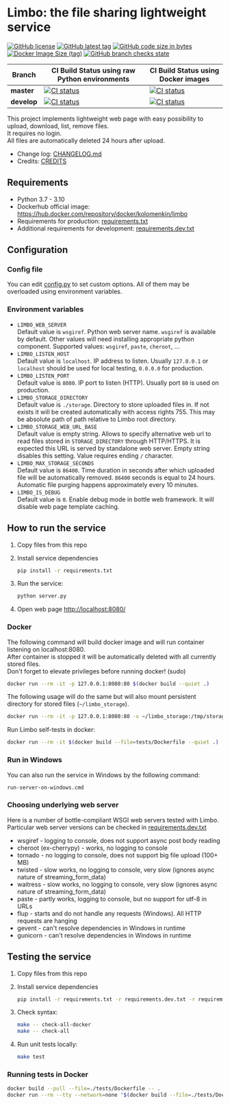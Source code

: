 # Limbo: the file sharing lightweight service

[![GitHub license](https://img.shields.io/github/license/kolomenkin/limbo)](LICENSE)
[![GitHub latest tag](
https://img.shields.io/github/v/tag/kolomenkin/limbo?sort=semver)](
https://github.com/kolomenkin/limbo/releases)
[![GitHub code size in bytes](
https://img.shields.io/github/languages/code-size/kolomenkin/limbo)](
https://github.com/kolomenkin/limbo/archive/refs/heads/master.zip)
[![Docker Image Size (tag)](
https://img.shields.io/docker/image-size/kolomenkin/limbo/latest)](
https://hub.docker.com/r/kolomenkin/limbo/tags?page=1&name=latest)
[![GitHub branch checks state](
https://img.shields.io/github/checks-status/kolomenkin/limbo/master)](
https://github.com/kolomenkin/limbo/commits/master)

| Branch      | CI Build Status using raw Python environments                                                                                                                                                                | CI Build Status using Docker images                                                                                                                                                                              |
|-------------|--------------------------------------------------------------------------------------------------------------------------------------------------------------------------------------------------------------|------------------------------------------------------------------------------------------------------------------------------------------------------------------------------------------------------------------|
| **master**  | [![CI status](https://github.com/kolomenkin/limbo/actions/workflows/python-raw.yml/badge.svg?branch=master)](https://github.com/kolomenkin/limbo/actions/workflows/python-raw.yml?query=branch%3Amaster)     | [![CI status](https://github.com/kolomenkin/limbo/actions/workflows/python-docker.yml/badge.svg?branch=master)](https://github.com/kolomenkin/limbo/actions/workflows/python-docker.yml?query=branch%3Amaster)   |
| **develop** | [![CI status](https://github.com/kolomenkin/limbo/actions/workflows/python-raw.yml/badge.svg?branch=develop)](https://github.com/kolomenkin/limbo/actions/workflows/python-raw.yml?query=branch%3Adevelop)   | [![CI status](https://github.com/kolomenkin/limbo/actions/workflows/python-docker.yml/badge.svg?branch=develop)](https://github.com/kolomenkin/limbo/actions/workflows/python-docker.yml?query=branch%3Adevelop) |

This project implements lightweight web page with easy possibility
to upload, download, list, remove files.  
It requires no login.  
All files are automatically deleted 24 hours after upload.

- Change log: [CHANGELOG.md](CHANGELOG.md)
- Credits: [CREDITS](CREDITS)

## Requirements

- Python 3.7 - 3.10
- Dockerhub official image: <https://hub.docker.com/repository/docker/kolomenkin/limbo>
- Requirements for production: [requirements.txt](requirements.txt)
- Additional requirements for development: [requirements.dev.txt](requirements.dev.txt)

## Configuration

### Config file

You can edit [config.py](config.py) to set custom options. All of them may be
overloaded using environment variables.

### Environment variables

- `LIMBO_WEB_SERVER`  
    Default value is `wsgiref`. Python web server name. `wsgiref` is available by
    default. Other values will need installing appropriate python component.
    Supported values: `wsgiref`, `paste`, `cheroot`, ...
- `LIMBO_LISTEN_HOST`  
    Default value is `localhost`. IP address to listen.
    Usually `127.0.0.1` or `localhost` should be used for local testing, `0.0.0.0` for production.
- `LIMBO_LISTEN_PORT`  
    Default value is `8080`. IP port to listen (HTTP). Usually port `80` is used on production.
- `LIMBO_STORAGE_DIRECTORY`  
    Default value is `./storage`. Directory to store uploaded files in.
    If not exists it will be created automatically with access rights 755.
    This may be absolute path of path relative to Limbo root directory.
- `LIMBO_STORAGE_WEB_URL_BASE`  
    Default value is empty string. Allows to specify alternative web url
    to read files stored in `STORAGE_DIRECTORY` through HTTP/HTTPS.
    It is expected this URL is served by standalone web server.
    Empty string disables this setting. Value requires ending `/` character.
- `LIMBO_MAX_STORAGE_SECONDS`  
    Default value is `86400`. Time duration in seconds after which
    uploaded file will be automatically removed. `86400` seconds is equal to 24 hours.
    Automatic file purging happens approximately every 10 minutes.
- `LIMBO_IS_DEBUG`  
    Default value is `0`. Enable debug mode in bottle web framework.
    It will disable web page template caching.

## How to run the service

1. Copy files from this repo
1. Install service dependencies

    ```bash
    pip install -r requirements.txt
    ```

1. Run the service:

    ```bash
    python server.py
    ```

1. Open web page <http://localhost:8080/>

### Docker

The following command will build docker image and will run container listening on localhost:8080.  
After container is stopped it will be automatically deleted with all currently stored files.  
Don't forget to elevate privileges before running docker! (sudo)

```bash
docker run --rm -it -p 127.0.0.1:8080:80 $(docker build --quiet .)
```

The following usage will do the same but will also mount persistent directory
for stored files (`~/limbo_storage`).

```bash
docker run --rm -it -p 127.0.0.1:8080:80 -v ~/limbo_storage:/tmp/storage $(docker build --quiet .)
```

Run Limbo self-tests in docker:

```bash
docker run --rm -it $(docker build --file=tests/Dockerfile --quiet .)
```

### Run in Windows

You can also run the service in Windows by the following command:

```bash
run-server-on-windows.cmd
```

### Choosing underlying web server

Here is a number of bottle-compliant WSGI web servers tested with Limbo.
Particular web server versions can be checked in [requirements.dev.txt](requirements.dev.txt)

- wsgiref - logging to console, does not support async post body reading
- cheroot (ex-cherrypy) - works, no logging to console
- tornado - no logging to console, does not support big file upload (100+ MB)
- twisted - slow works, no logging to console, very slow
  (ignores async nature of streaming_form_data)
- waitress - slow works, no logging to console, very slow
  (ignores async nature of streaming_form_data)
- paste - partly works, logging to console, but no support for utf-8 in URLs
- flup - starts and do not handle any requests (Windows). All HTTP requests are hanging
- gevent - can't resolve dependencies in Windows in runtime
- gunicorn - can't resolve dependencies in Windows in runtime

## Testing the service

1. Copy files from this repo
1. Install service dependencies

    ```bash
    pip install -r requirements.txt -r requirements.dev.txt -r requirements.func.txt
    ```

1. Check syntax:

    ```bash
    make -- check-all-docker
    make -- check-all
    ```

1. Run unit tests locally:

    ```bash
    make test
    ```

### Running tests in Docker

```bash
docker build --pull --file=./tests/Dockerfile -- .
docker run --rm --tty --network=none "$(docker build --file=./tests/Dockerfile --quiet -- .)" make test
```
